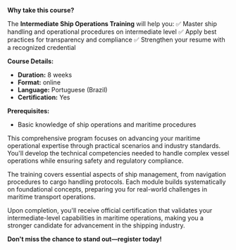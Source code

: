 **Why take this course?**

The **Intermediate Ship Operations Training** will help you:
✅ Master ship handling and operational procedures on intermediate level
✅ Apply best practices for transparency and compliance
✅ Strengthen your resume with a recognized credential

**Course Details:**
- **Duration:** 8 weeks
- **Format:** online
- **Language:** Portuguese (Brazil)
- **Certification:** Yes

**Prerequisites:**
- Basic knowledge of ship operations and maritime procedures

This comprehensive program focuses on advancing your maritime operational expertise through practical scenarios and industry standards. You'll develop the technical competencies needed to handle complex vessel operations while ensuring safety and regulatory compliance.

The training covers essential aspects of ship management, from navigation procedures to cargo handling protocols. Each module builds systematically on foundational concepts, preparing you for real-world challenges in maritime transport operations.

Upon completion, you'll receive official certification that validates your intermediate-level capabilities in maritime operations, making you a stronger candidate for advancement in the shipping industry.

**Don't miss the chance to stand out—register today!**